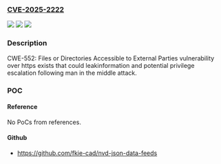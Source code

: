 ### [CVE-2025-2222](https://cve.mitre.org/cgi-bin/cvename.cgi?name=CVE-2025-2222)
![](https://img.shields.io/static/v1?label=Product&message=ConneXium%20Network%20Manager&color=blue)
![](https://img.shields.io/static/v1?label=Version&message=%3D%20Version%20V2.0.01%20&color=brighgreen)
![](https://img.shields.io/static/v1?label=Vulnerability&message=CWE-552%20Files%20or%20Directories%20Accessible%20to%20External%20Parties&color=brighgreen)

### Description

CWE-552: Files or Directories Accessible to External Parties vulnerability over https exists that could leakinformation and potential privilege escalation following man in the middle attack.

### POC

#### Reference
No PoCs from references.

#### Github
- https://github.com/fkie-cad/nvd-json-data-feeds

